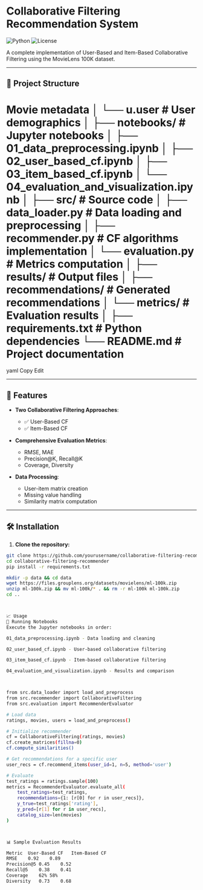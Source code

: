# Collaborative Filtering Recommendation System

![Python](https://img.shields.io/badge/Python-3.8%2B-blue)
![License](https://img.shields.io/badge/License-MIT-green)

A complete implementation of User-Based and Item-Based Collaborative Filtering using the MovieLens 100K dataset.

---

## 📁 Project Structure

 # Movie metadata │ └── u.user # User demographics │ ├── notebooks/ # Jupyter notebooks │ ├── 01_data_preprocessing.ipynb │ ├── 02_user_based_cf.ipynb │ ├── 03_item_based_cf.ipynb │ └── 04_evaluation_and_visualization.ipynb │ ├── src/ # Source code │ ├── data_loader.py # Data loading and preprocessing │ ├── recommender.py # CF algorithms implementation │ └── evaluation.py # Metrics computation │ ├── results/ # Output files │ ├── recommendations/ # Generated recommendations │ └── metrics/ # Evaluation results │ ├── requirements.txt # Python dependencies └── README.md # Project documentation

yaml
Copy
Edit




---

## 🚀 Features

- **Two Collaborative Filtering Approaches**:
  - ✅ User-Based CF
  - ✅ Item-Based CF

- **Comprehensive Evaluation Metrics**:
  - RMSE, MAE
  - Precision@K, Recall@K
  - Coverage, Diversity

- **Data Processing**:
  - User-item matrix creation
  - Missing value handling
  - Similarity matrix computation

---

## 🛠️ Installation

1. **Clone the repository:**
```bash
git clone https://github.com/yourusername/collaborative-filtering-recommender.git
cd collaborative-filtering-recommender
pip install -r requirements.txt

mkdir -p data && cd data
wget https://files.grouplens.org/datasets/movielens/ml-100k.zip
unzip ml-100k.zip && mv ml-100k/* . && rm -r ml-100k ml-100k.zip
cd ..



📈 Usage
🔹 Running Notebooks
Execute the Jupyter notebooks in order:

01_data_preprocessing.ipynb - Data loading and cleaning

02_user_based_cf.ipynb - User-based collaborative filtering

03_item_based_cf.ipynb - Item-based collaborative filtering

04_evaluation_and_visualization.ipynb - Results and comparison



from src.data_loader import load_and_preprocess
from src.recommender import CollaborativeFiltering
from src.evaluation import RecommenderEvaluator

# Load data
ratings, movies, users = load_and_preprocess()

# Initialize recommender
cf = CollaborativeFiltering(ratings, movies)
cf.create_matrices(fillna=0)
cf.compute_similarities()

# Get recommendations for a specific user
user_recs = cf.recommend_items(user_id=1, n=5, method='user')

# Evaluate
test_ratings = ratings.sample(100)
metrics = RecommenderEvaluator.evaluate_all(
    test_ratings=test_ratings,
    recommendations={1: [r[0] for r in user_recs]},
    y_true=test_ratings['rating'],
    y_pred=[r[1] for r in user_recs],
    catalog_size=len(movies)
)



📊 Sample Evaluation Results

Metric	User-Based CF	Item-Based CF
RMSE	0.92	0.89
Precision@5	0.45	0.52
Recall@5	0.38	0.41
Coverage	62%	58%
Diversity	0.73	0.68
